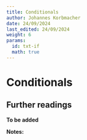 ```yaml
---
title: Conditionals
author: Johannes Korbmacher
date: 24/09/2024
last_edited: 24/09/2024
weight: 6
params: 
  id: txt-if
  math: true
---
```


# Conditionals


## Further readings

**To be added**

**Notes:**

[^tertium]: Historically, this assumption is known as _tertium non datur_, which
is Latin for "a third (truth-value) is not given".
